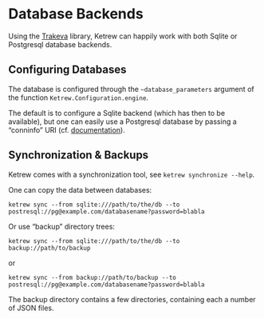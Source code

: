 Database Backends
=================

Using the [Trakeva](http://www.hammerlab.org/docs/trakeva/master/index.html)
library, Ketrew can happily work with both Sqlite or Postgresql database
backends.

Configuring Databases
---------------------

The database is configured through the `~database_parameters` argument of the
function `Ketrew.Configuration.engine`.

The default is to configure a Sqlite backend (which has then to be available),
but one can easily use a Postgresql database by passing a “conninfo” URI
(cf. [documentation](http://www.postgresql.org/docs/9.4/static/libpq-connect.html#LIBPQ-CONNSTRING)).

Synchronization & Backups
-------------------------

Ketrew comes with a synchronization tool, see `ketrew synchronize --help`.

One can copy the data between databases:

    ketrew sync --from sqlite:///path/to/the/db --to postresql://pg@example.com/databasename?password=blabla

Or use “backup” directory trees:

    ketrew sync --from sqlite:///path/to/the/db --to backup://path/to/backup

or

    ketrew sync --from backup://path/to/backup --to  postresql://pg@example.com/databasename?password=blabla

The backup directory contains a few directories, containing each a number of
JSON files.

